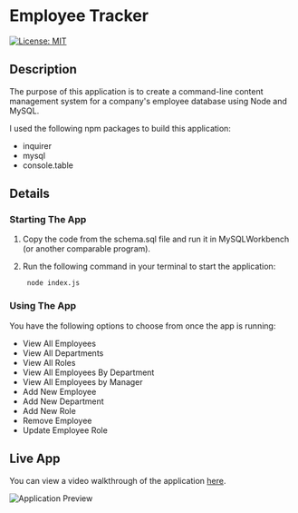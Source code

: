 # Employee Tracker
[![License: MIT](https://img.shields.io/badge/License-MIT-blue.svg)](https://opensource.org/licenses/MIT)


## Description

The purpose of this application is to create a command-line content management system for a company's employee database using Node and MySQL.

I used the following npm packages to build this application:
* inquirer
* mysql
* console.table

## Details

### Starting The App

1) Copy the code from the schema.sql file and run it in MySQLWorkbench (or another comparable program).

2) Run the following command in your terminal to start the application:
    
        node index.js

### Using The App

You have the following options to choose from once the app is running:
* View All Employees
* View All Departments
* View All Roles
* View All Employees By Department
* View All Employees by Manager
* Add New Employee
* Add New Department
* Add New Role
* Remove Employee
* Update Employee Role

## Live App

You can view a video walkthrough of the application [here](https://www.youtube.com/watch?v=hBJVEpdh234).

![Application Preview](./images/app.gif)





